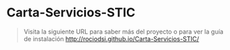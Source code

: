# Carta-Servicios-STIC
> Visita la siguiente URL para saber más del proyecto o para ver la guía de instalación
>     http://rociodsi.github.io/Carta-Servicios-STIC/
